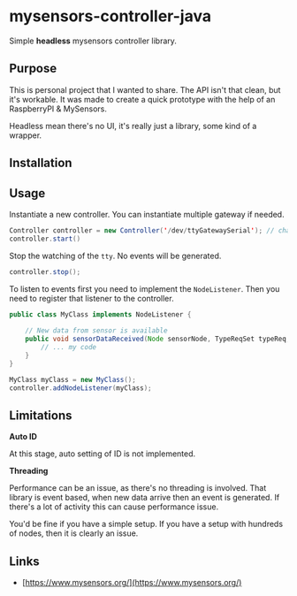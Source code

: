 # mysensors-controller-java
Simple **headless** mysensors controller library.

## Purpose

This is personal project that I wanted to share.
The API isn't that clean, but it's workable.
It was made to create a quick prototype with the help of an RaspberryPI & MySensors.

Headless mean there's no UI, it's really just a library, some kind of a wrapper.

## Installation

## Usage

Instantiate a new controller. You can instantiate multiple gateway if needed.

```java
Controller controller = new Controller('/dev/ttyGatewaySerial'); // change this according to your need
controller.start()
```
Stop the watching of the `tty`. No events will be generated.

```java
controller.stop();
```

To listen to events first you need to implement the `NodeListener`. Then you need to register that listener to the controller.

```java
public class MyClass implements NodeListener {
    
    // New data from sensor is available
    public void sensorDataReceived(Node sensorNode, TypeReqSet typeReq, float value) {
        // ... my code
    }
}
```

```java
MyClass myClass = new MyClass();
controller.addNodeListener(myClass);
```

## Limitations

**Auto ID**

At this stage, auto setting of ID is not implemented.

**Threading**

Performance can be an issue, as there's no threading is involved.
That library is event based, when new data arrive then an event is generated.
If there's a lot of activity this can cause performance issue.

You'd be fine if you have a simple setup. If you have a setup with hundreds of nodes, then it is clearly an issue.

## Links

- [https://www.mysensors.org/](https://www.mysensors.org/)